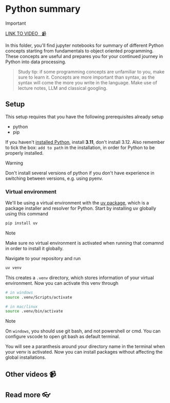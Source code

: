 # Python summary 

<!-- [![video](https://github.com/kokchun/assets/blob/025ae8622a25d5522d11b21108f52f1df9388ea2/data_warehouse/snowflake_free_trial.png?raw=true)](https://github.com/kokchun/assets/blob/025ae8622a25d5522d11b21108f52f1df9388ea2/data_warehouse/snowflake_free_trial.png?raw=true) -->

> [!IMPORTANT]
> [LINK TO VIDEO &nbsp; :video_camera:](https://)

In this folder, you'll find jupyter notebooks for summary of different Python concepts starting from fundamentals to object oriented programming. These concepts are useful and prepares you for your continued journey in Python into data processing.

> Study tip: if some programming concepts are unfamiliar to you, make sure to learn it. Concepts are more important than syntax, as the syntax will come the more you write in the language. Make use of lecture notes, LLM and classical googling. 

## Setup 

This setup requires that you have the following prerequisites already setup
- python
- pip 

If you haven't [installed Python](https://www.python.org/downloads/),  install **3.11**, don't install 3.12. Also remember to tick the box: `add to path` in the installation, in order for Python to be properly installed. 

> [!WARNING]
> Don't install several versions of python if you don't have experience in switching between versions, e.g. using pyenv. 

### Virtual environment

We'll be using a virtual environment with the [uv package](https://github.com/astral-sh/uv), which is a package installer and resolver for Python. Start by installing uv globally using this command

```bash
pip install uv
```

> [!NOTE]
> Make sure no virtual environment is activated when running that comamnd in order to install it globally. 


Navigate to your repository and run 

```bash
uv venv 
```
This creates a `.venv`  directory, which stores information of your virtual environment. Now you can activate this venv through 

```bash
# in windows
source .venv/Scripts/activate

# in mac/linux
source .venv/bin/activate
```

> [!NOTE]
> On `windows`, you should use git bash, and not powershell or cmd. You can configure vscode to open git bash as default terminal. 

You will see a paranthesis around your directory name in the terminal when your venv is activated. Now you can install packages without affecting the global installations.


## Other videos :video_camera:

## Read more :eyeglasses: